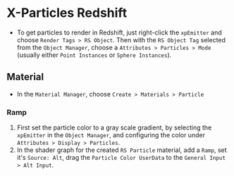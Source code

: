 # X-Particles Redshift

- To get particles to render in Redshift, just right-click the `xpEmitter` and choose `Render Tags > RS Object`. Then with the `RS Object Tag` selected from the `Object Manager`, choose a `Attributes > Particles > Mode` (usually either `Point Instances` or `Sphere Instances`). 

## Material

- In the `Material Manager`, choose `Create > Materials > Particle`

### Ramp

1. First set the particle color to a gray scale gradient, by selecting the `xpEmitter` in the `Object Manager`, and configuring the color under `Attributes > Display > Particles`.
2. In the shader graph for the created `RS Particle` material, add a `Ramp`, set it's `Source: Alt`, drag the `Particle Color UserData` to the `General Input > Alt Input`.
